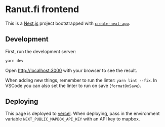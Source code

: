 # Ranut.fi frontend

This is a [Next.js](https://nextjs.org/) project bootstrapped with [`create-next-app`](https://github.com/vercel/next.js/tree/canary/packages/create-next-app).

## Development

First, run the development server:

```bash
yarn dev
```

Open [http://localhost:3000](http://localhost:3000) with your browser to see the result.

When adding new things, remember to run the linter: `yarn lint --fix`. In VSCode you can also set the linter to run on save (`formatOnSave`).

## Deploying

This page is deployed to [vercel](https://vercel.com/). When deploying, pass in the environment variable `NEXT_PUBLIC_MAPBOX_API_KEY` with an API key to mapbox.
